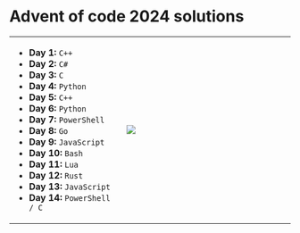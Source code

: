 <h1>Advent of code 2024 solutions</h1>
<table width="100%">
  <tr>
    <td width="40%">
      <!-- First column content -->
      <ul>
        <li><strong>Day 1:</strong> <code>C++</code></li>
        <li><strong>Day 2:</strong> <code>C#</code></li>
        <li><strong>Day 3:</strong> <code>C</code></li>
        <li><strong>Day 4:</strong> <code>Python</code></li>
        <li><strong>Day 5:</strong> <code>C++</code></li>
        <li><strong>Day 6:</strong> <code>Python</code></li>
        <li><strong>Day 7:</strong> <code>PowerShell</code></li>
        <li><strong>Day 8:</strong> <code>Go</code></li>
        <li><strong>Day 9:</strong> <code>JavaScript</code></li>
        <li><strong>Day 10:</strong> <code>Bash</code></li>
        <li><strong>Day 11:</strong> <code>Lua</code></li>
        <li><strong>Day 12:</strong> <code>Rust</code></li>
        <li><strong>Day 13:</strong> <code>JavaScript</code></li>
        <li><strong>Day 14:</strong> <code>PowerShell / C</code></li>
      </ul>
    </td>
    <td width="60%">
      <!-- Second column content -->
      <picture>
        <img src="https://github-readme-stats.vercel.app/api/top-langs?username=nunocambero&layout=pie&theme=dark&langs_count=22&exclude_repo=Marks-Manager,Graphing-Calculator"/>
      </picture>
    </td>
  </tr>
</table>
